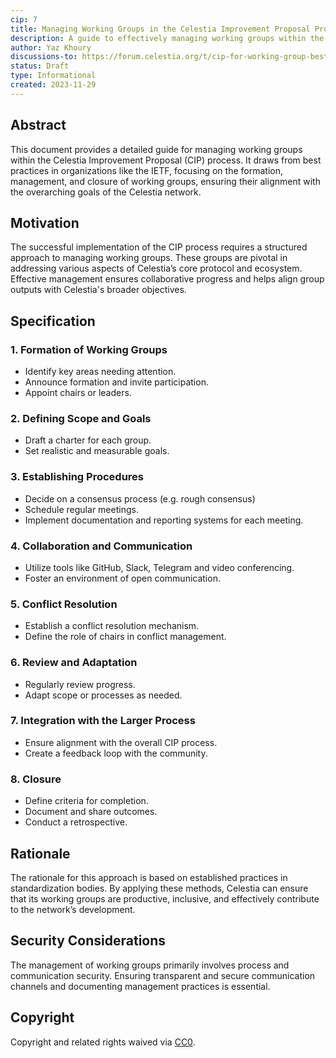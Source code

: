 ```yaml
---
cip: 7
title: Managing Working Groups in the Celestia Improvement Proposal Process
description: A guide to effectively managing working groups within the Celestia Improvement Proposal process.
author: Yaz Khoury
discussions-to: https://forum.celestia.org/t/cip-for-working-group-best-practices/1343
status: Draft
type: Informational
created: 2023-11-29
---
```


## Abstract

This document provides a detailed guide for managing working groups within the Celestia Improvement Proposal (CIP) process. It draws from best practices in organizations like the IETF, focusing on the formation, management, and closure of working groups, ensuring their alignment with the overarching goals of the Celestia network.

## Motivation

The successful implementation of the CIP process requires a structured approach to managing working groups. These groups are pivotal in addressing various aspects of Celestia’s core protocol and ecosystem. Effective management ensures collaborative progress and helps align group outputs with Celestia's broader objectives.

## Specification

### 1. Formation of Working Groups
   - Identify key areas needing attention.
   - Announce formation and invite participation.
   - Appoint chairs or leaders.

### 2. Defining Scope and Goals
   - Draft a charter for each group.
   - Set realistic and measurable goals.

### 3. Establishing Procedures
   - Decide on a consensus process (e.g. rough consensus)
   - Schedule regular meetings.
   - Implement documentation and reporting systems for each meeting.

### 4. Collaboration and Communication
   - Utilize tools like GitHub, Slack, Telegram and video conferencing.
   - Foster an environment of open communication.

### 5. Conflict Resolution
   - Establish a conflict resolution mechanism.
   - Define the role of chairs in conflict management.

### 6. Review and Adaptation
   - Regularly review progress.
   - Adapt scope or processes as needed.

### 7. Integration with the Larger Process
   - Ensure alignment with the overall CIP process.
   - Create a feedback loop with the community.

### 8. Closure
   - Define criteria for completion.
   - Document and share outcomes.
   - Conduct a retrospective.

## Rationale

The rationale for this approach is based on established practices in standardization bodies. By applying these methods, Celestia can ensure that its working groups are productive, inclusive, and effectively contribute to the network’s development.

## Security Considerations

The management of working groups primarily involves process and communication security. Ensuring transparent and secure communication channels and documenting management practices is essential.

## Copyright

Copyright and related rights waived via [CC0](../LICENSE).
